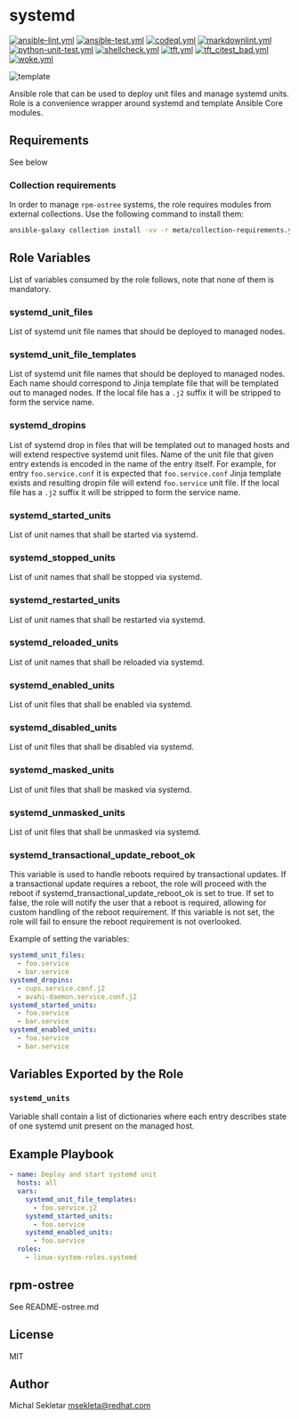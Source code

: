 # systemd

[![ansible-lint.yml](https://github.com/linux-system-roles/systemd/actions/workflows/ansible-lint.yml/badge.svg)](https://github.com/linux-system-roles/systemd/actions/workflows/ansible-lint.yml) [![ansible-test.yml](https://github.com/linux-system-roles/systemd/actions/workflows/ansible-test.yml/badge.svg)](https://github.com/linux-system-roles/systemd/actions/workflows/ansible-test.yml) [![codeql.yml](https://github.com/linux-system-roles/systemd/actions/workflows/codeql.yml/badge.svg)](https://github.com/linux-system-roles/systemd/actions/workflows/codeql.yml) [![markdownlint.yml](https://github.com/linux-system-roles/systemd/actions/workflows/markdownlint.yml/badge.svg)](https://github.com/linux-system-roles/systemd/actions/workflows/markdownlint.yml) [![python-unit-test.yml](https://github.com/linux-system-roles/systemd/actions/workflows/python-unit-test.yml/badge.svg)](https://github.com/linux-system-roles/systemd/actions/workflows/python-unit-test.yml) [![shellcheck.yml](https://github.com/linux-system-roles/systemd/actions/workflows/shellcheck.yml/badge.svg)](https://github.com/linux-system-roles/systemd/actions/workflows/shellcheck.yml) [![tft.yml](https://github.com/linux-system-roles/systemd/actions/workflows/tft.yml/badge.svg)](https://github.com/linux-system-roles/systemd/actions/workflows/tft.yml) [![tft_citest_bad.yml](https://github.com/linux-system-roles/systemd/actions/workflows/tft_citest_bad.yml/badge.svg)](https://github.com/linux-system-roles/systemd/actions/workflows/tft_citest_bad.yml) [![woke.yml](https://github.com/linux-system-roles/systemd/actions/workflows/woke.yml/badge.svg)](https://github.com/linux-system-roles/systemd/actions/workflows/woke.yml)

![template](https://github.com/linux-system-roles/systemd/workflows/tox/badge.svg)

Ansible role that can be used to deploy unit files and manage systemd units. Role is a convenience
wrapper around systemd and template Ansible Core modules.

## Requirements

See below

### Collection requirements

In order to manage `rpm-ostree` systems, the role requires modules from external
collections.  Use the following command to install them:

```bash
ansible-galaxy collection install -vv -r meta/collection-requirements.yml
```

## Role Variables

List of variables consumed by the role follows, note that none of them is mandatory.

### systemd_unit_files

List of systemd unit file names that should be deployed to managed nodes.

### systemd_unit_file_templates

List of systemd unit file names that should be deployed to managed nodes. Each name should
correspond to Jinja template file that will be templated out to managed nodes. If the local
file has a `.j2` suffix it will be stripped to form the service name.

### systemd_dropins

List of systemd drop in files that will be templated out to managed hosts and will extend
respective systemd unit files. Name of the unit file that given entry extends is encoded in
the name of the entry itself. For example, for entry `foo.service.conf` it is expected that
`foo.service.conf` Jinja template exists and resulting dropin file will extend `foo.service`
unit file. If the local file has a `.j2` suffix it will be stripped to form the service
name.

### systemd_started_units

List of unit names that shall be started via systemd.

### systemd_stopped_units

List of unit names that shall be stopped via systemd.

### systemd_restarted_units

List of unit names that shall be restarted via systemd.

### systemd_reloaded_units

List of unit names that shall be reloaded via systemd.

### systemd_enabled_units

List of unit files that shall be enabled via systemd.

### systemd_disabled_units

List of unit files that shall be disabled via systemd.

### systemd_masked_units

List of unit files that shall be masked via systemd.

### systemd_unmasked_units

List of unit files that shall be unmasked via systemd.

### systemd_transactional_update_reboot_ok

This variable is used to handle reboots required by transactional updates. If a transactional update requires a reboot, the role will proceed with the reboot if systemd_transactional_update_reboot_ok is set to true. If set to false, the role will notify the user that a reboot is required, allowing for custom handling of the reboot requirement. If this variable is not set, the role will fail to ensure the reboot requirement is not overlooked.

Example of setting the variables:

```yaml
systemd_unit_files:
  - foo.service
  - bar.service
systemd_dropins:
  - cups.service.conf.j2
  - avahi-daemon.service.conf.j2
systemd_started_units:
  - foo.service
  - bar.service
systemd_enabled_units:
  - foo.service
  - bar.service
```

## Variables Exported by the Role

### `systemd_units`

Variable shall contain a list of dictionaries where each entry describes state of one systemd unit
present on the managed host.

## Example Playbook

```yaml
- name: Deploy and start systemd unit
  hosts: all
  vars:
    systemd_unit_file_templates:
      - foo.service.j2
    systemd_started_units:
      - foo.service
    systemd_enabled_units:
      - foo.service
  roles:
    - linux-system-roles.systemd
```

## rpm-ostree

See README-ostree.md

## License

MIT

## Author

Michal Sekletar <msekleta@redhat.com>
